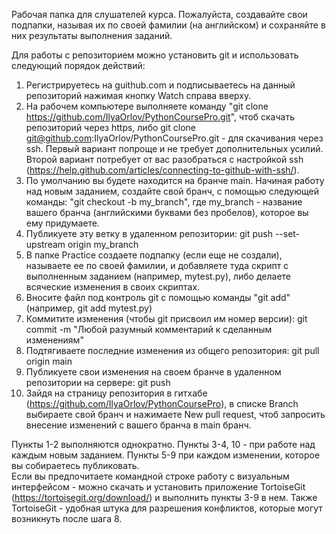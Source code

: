 Рабочая папка для слушателей курса. Пожалуйста, создавайте свои подпапки, называя их по своей фамилии (на английском) и сохраняйте в них результаты выполнения заданий.

Для работы с репозиторием можно установить git и использовать следующий порядок действий:
1. Регистрируетесь на guithub.com и подписываетесь на данный репозиторий нажимая кнопку Watch справа вверху.
2. На рабочем компьютере выполняете команду "git clone https://github.com/IlyaOrlov/PythonCoursePro.git", чтоб скачать репозиторий через https, либо git clone git@github.com:IlyaOrlov/PythonCoursePro.git - для скачивания через ssh. Первый вариант попроще и не требует дополнительных усилий. Второй вариант потребует от вас разобраться с настройкой ssh (https://help.github.com/articles/connecting-to-github-with-ssh/). 
3. По умолчанию вы будете находится на бранче main. Начиная работу над новым заданием, создайте свой бранч, с помощью следующей команды:
"git checkout -b my_branch", где my_branch - название вашего бранча (английскими буквами без пробелов), которое вы ему придумаете.
4. Публикуете эту ветку в удаленном репозитории: git push --set-upstream origin my_branch
5. В папке Practice создаете подпапку (если еще не создали), называете ее по своей фамилии, и добавляете туда скрипт с выполненным заданием (например, mytest.py), либо делаете всяческие изменения в своих скриптах.
6. Вносите файл под контроль git с помощью команды "git add" (например, git add mytest.py)
7. Коммитите изменения (чтобы git присвоил им номер версии): git commit -m "Любой разумный комментарий к сделанным изменениям"
8. Подтягиваете последние изменения из общего репозитория: git pull origin main
9. Публикуете свои изменения на своем бранче в удаленном репозитории на сервере: git push
10. Зайдя на страницу репозитория в гитхабе (https://github.com/IlyaOrlov/PythonCoursePro), в списке Branch выбираете свой бранч и нажимаете New pull request, чтоб запросить внесение изменений с вашего бранча в main бранч.
  
Пункты 1-2 выполняются однократно. Пункты 3-4, 10 - при работе над каждым новым заданием. Пункты 5-9 при каждом изменении, которое вы собираетесь публиковать.  
Если вы предпочитаете командной строке работу с визуальным интерфейсом - можно скачать и установить приложение TortoiseGit (https://tortoisegit.org/download/) и выполнить пункты 3-9 в нем. Также TortoiseGit - удобная штука для разрешения конфликтов, которые могут возникнуть после шага 8.  

